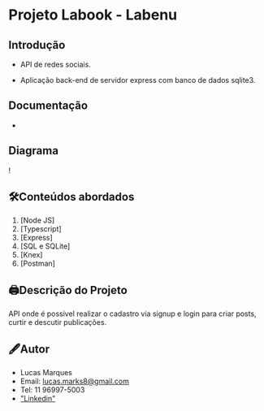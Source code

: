# Projeto Labook - Labenu

## Introdução

- <p> API de redes sociais.

- <p> Aplicação back-end de servidor express com banco de dados sqlite3.</p>

## Documentação

- 

## Diagrama
!

## 🛠Conteúdos abordados

1. [Node JS]
2. [Typescript]
3. [Express]
4. [SQL e SQLite]
5. [Knex]
6. [Postman]

## 🖨Descrição do Projeto
<p>API onde é possivel realizar o cadastro via signup e login para criar posts, curtir e descutir publicações.</p>

## 🖋Autor

- Lucas Marques
- Email: lucas.marks8@gmail.com
- Tel: 11 96997-5003
- ["Linkedin"](https://www.linkedin.com/in/lucas-henrique-marques/)